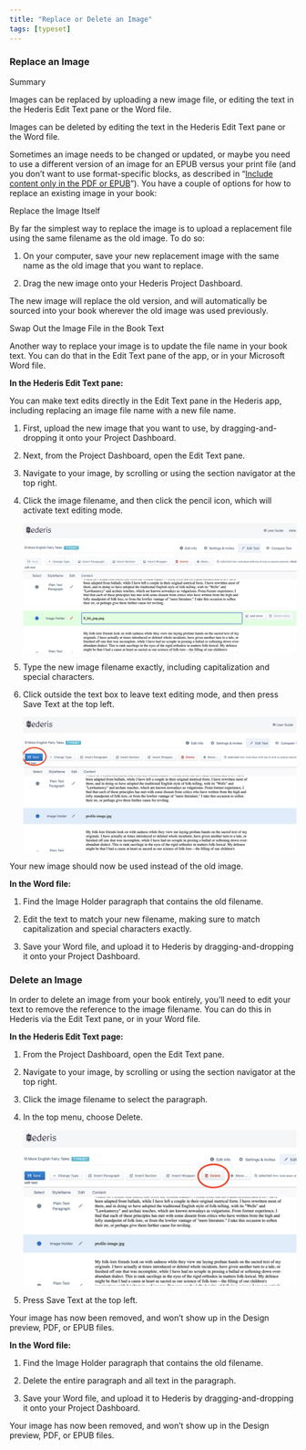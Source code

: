 ```yaml
---
title: "Replace or Delete an Image"
tags: [typeset]
---
```

 
<html><body><section data-type="chapter" class="hsecchapter" data-hederis-type="hsecchapter" id="replace-an-image" data-pi-attrs="id: replace-an-image; data-tags: typeset;" role="doc-chapter" data-tags="typeset" data-author-name=" " data-book-title=" " title="Replace or Delete an Image"><section class="hwprsubsection" data-hederis-type="hwprsubsection" id="pptRkYTF3" data-type="subsection" title="Replace an Image"><h1 data-hederis-type="hblktitle" class="hblktitle" id="pAdOaMg7x">Replace an Image</h1><aside class="hwprbox box" data-hederis-type="hwprbox" id="pLKyeDG8K" data-type="sidebar"><p class="hblktype" data-hederis-type="hblktype" id="px7MtK6Cw">Summary</p><p class="hblkp" data-hederis-type="hblkp" id="pLFFNjPz3">Images can be replaced by uploading a new image file, or editing the text in the Hederis Edit Text pane or the Word file.</p><p class="hblkp" data-hederis-type="hblkp" id="pI9hFe31U">Images can be deleted by editing the text in the Hederis Edit Text pane or the Word file.</p></aside><p class="hblkp" data-hederis-type="hblkp" id="pGsZU0F12">Sometimes an image needs to be changed or updated, or maybe you need to use a different version of an image for an EPUB versus your print file (and you don&#8217;t want to use format-specific blocks, as described in &#8220;<a href="{% link _docs/include-custom-content.md %}" class="hspana" data-hederis-type="hspana" id="pdqtN1FGr">Include content only in the PDF or EPUB</a>&#8221;). You have a couple of options for how to replace an existing image in your book:</p><p class="hblkh1" data-hederis-type="hblkh1" id="pDHFhC04s">Replace the Image Itself</p><p class="hblkp" data-hederis-type="hblkp" id="pu7IXoNDD">By far the simplest way to replace the image is to upload a replacement file using the same filename as the old image. To do so:</p><ol class="hwprnumlist" data-hederis-type="hwprnumlist" id="pZIMvRhtf"><li class="hblkoli" data-hederis-type="hblkoli" id="liyBWhiZTE"><p class="hblkoli" data-hederis-type="hblklip" id="pECs4DBmt">On your computer, save your new replacement image with the same name as the old image that you want to replace.</p></li><li class="hblkoli" data-hederis-type="hblkoli" id="liwHCRfo2f"><p class="hblkoli" data-hederis-type="hblklip" id="pqlP4I8S7">Drag the new image onto your Hederis Project Dashboard. </p></li></ol><p class="hblkp" data-hederis-type="hblkp" id="pnqdbpI3b">The new image will replace the old version, and will automatically be sourced into your book wherever the old image was used previously.</p><p class="hblkh1" data-hederis-type="hblkh1" id="pc8r1lzi7">Swap Out the Image File in the Book Text</p><p class="hblkp" data-hederis-type="hblkp" id="p2wIoDOeA">Another way to replace your image is to update the file name in your book text. You can do that in the Edit Text pane of the app, or in your Microsoft Word file.</p><p class="hblkp" data-hederis-type="hblkp" id="pnSoNA1o3"><strong data-hederis-type="hspanstrong" id="p1Y3MEWt8">In the <strong class="hspanstrong" data-hederis-type="hspanstrong" id="pVcZGibom">Hederis Edit Text pane:</strong></strong></p><p class="hblkp" data-hederis-type="hblkp" id="p8KEJnOdD">You can make text edits directly in the Edit Text pane in the Hederis app, including replacing an image file name with a new file name.</p><ol class="hwprnumlist" data-hederis-type="hwprnumlist" id="pkISi2iob"><li class="hblkoli" data-hederis-type="hblkoli" id="li4viSYHIO"><p class="hblkoli" data-hederis-type="hblklip" id="pllKjCLs1">First, upload the new image that you want to use, by dragging-and-dropping it onto your Project Dashboard.</p></li><li class="hblkoli" data-hederis-type="hblkoli" id="lifnvSd4nx"><p class="hblkoli" data-hederis-type="hblklip" id="psQGC6uoc">Next, from the Project Dashboard, open the Edit Text pane.</p></li><li class="hblkoli" data-hederis-type="hblkoli" id="liu38w3AJP"><p class="hblkoli" data-hederis-type="hblklip" id="pTILKBMEF">Navigate to your image, by scrolling or using the section navigator at the top right.</p></li><li class="hblkoli" data-hederis-type="hblkoli" id="liW6yeI7r9"><p class="hblkoli" data-hederis-type="hblklip" id="peTXhm67Q">Click the image filename, and then click the pencil icon, which will activate text editing mode.</p><img data-hederis-type="hblkimg" class="hblkimg" id="pWlSxFe8Z" src="/images/replaceimage1.png" data-img-src="/images/replaceimage1.png"/></li><li class="hblkoli" data-hederis-type="hblkoli" id="liUfgxygiE"><p class="hblkoli" data-hederis-type="hblklip" id="pitXGNhJJ">Type the new image filename exactly, including capitalization and special characters.</p></li><li class="hblkoli" data-hederis-type="hblkoli" id="li9TDh4h6F"><p class="hblkoli" data-hederis-type="hblklip" id="pfYNHOC2f">Click outside the text box to leave text editing mode, and then press Save Text at the top left.</p><img data-hederis-type="hblkimg" class="hblkimg" id="pOk0Z6Pq5" src="/images/replaceimage2.png" data-img-src="/images/replaceimage2.png"/></li></ol><p class="hblkp" data-hederis-type="hblkp" id="pOAeRdvvZ">Your new image should now be used instead of the old image.</p><p class="hblkp" data-hederis-type="hblkp" id="pA4qemI76"><strong class="hspanstrong" data-hederis-type="hspanstrong" id="puyKf02Ic">In the Word file:</strong></p><ol class="hwprnumlist" data-hederis-type="hwprnumlist" id="p1z1dlfiF"><li class="hblkoli" data-hederis-type="hblkoli" id="li50QhcgoK"><p class="hblkoli" data-hederis-type="hblklip" id="pWujYmex4">Find the Image Holder paragraph that contains the old filename.</p></li><li class="hblkoli" data-hederis-type="hblkoli" id="liPrpiyJCs"><p class="hblkoli" data-hederis-type="hblklip" id="pIEBRUfTy">Edit the text to match your new filename, making sure to match capitalization and special characters exactly.</p></li><li class="hblkoli" data-hederis-type="hblkoli" id="liDv9Yk9ra"><p class="hblkoli" data-hederis-type="hblklip" id="p1NfBaTZs">Save your Word file, and upload it to Hederis by dragging-and-dropping it onto your Project Dashboard.</p></li></ol></section><section class="hwprsubsection" data-hederis-type="hwprsubsection" id="pHU2gmZrW" data-type="subsection" title="Delete an Image"><h1 data-hederis-type="hblktitle" class="hblktitle" id="p4DGDkjCr">Delete an Image</h1><p class="hblkp" data-hederis-type="hblkp" id="pQKap13yP">In order to delete an image from your book entirely, you&#8217;ll need to edit your text to remove the reference to the image filename. You can do this in Hederis via the Edit Text pane, or in your Word file.</p><p class="hblkp" data-hederis-type="hblkp" id="phpHBUEGL"><strong class="hspanstrong" data-hederis-type="hspanstrong" id="pXBxDkxpf">In the Hederis Edit Text page:</strong></p><ol class="hwprnumlist" data-hederis-type="hwprnumlist" id="ps85rhjjD"><li class="hblkoli" data-hederis-type="hblkoli" id="liEO5yDL2M"><p class="hblkoli" data-hederis-type="hblklip" id="pxT59l5xB">From the Project Dashboard, open the Edit Text pane.</p></li><li class="hblkoli" data-hederis-type="hblkoli" id="li2irHsYBI"><p class="hblkoli" data-hederis-type="hblklip" id="p2I91KoYT">Navigate to your image, by scrolling or using the section navigator at the top right.</p></li><li class="hblkoli" data-hederis-type="hblkoli" id="li9Ko5mdvL"><p class="hblkoli" data-hederis-type="hblklip" id="pBXuBpANf">Click the image filename to select the paragraph.</p></li><li class="hblkoli" data-hederis-type="hblkoli" id="liiMjUqZmb"><p class="hblkoli" data-hederis-type="hblklip" id="pG59ofxeG">In the top menu, choose Delete.</p><img data-hederis-type="hblkimg" class="hblkimg" id="puDYj7d0W" src="/images/replaceimage3.png" data-img-src="/images/replaceimage3.png"/></li><li class="hblkoli" data-hederis-type="hblkoli" id="liW5AbMLKp"><p class="hblkoli" data-hederis-type="hblklip" id="povxyiDnU">Press Save Text at the top left.</p></li></ol><p class="hblkp" data-hederis-type="hblkp" id="pLDG3xQ5X">Your image has now been removed, and won&#8217;t show up in the Design preview, PDF, or EPUB files.</p><p class="hblkp" data-hederis-type="hblkp" id="pap9pgS9m"><strong class="hspanstrong" data-hederis-type="hspanstrong" id="pQCydQUJD">In the Word file:</strong></p><ol class="hwprnumlist" data-hederis-type="hwprnumlist" id="phEl9sKo2"><li class="hblkoli" data-hederis-type="hblkoli" id="likMoLTPrt"><p class="hblkoli" data-hederis-type="hblklip" id="pukoMSdcc">Find the Image Holder paragraph that contains the old filename.</p></li><li class="hblkoli" data-hederis-type="hblkoli" id="liijBp5trq"><p class="hblkoli" data-hederis-type="hblklip" id="pPZmXNoPM">Delete the entire paragraph and all text in the paragraph.</p></li><li class="hblkoli" data-hederis-type="hblkoli" id="li51pYUXYd"><p class="hblkoli" data-hederis-type="hblklip" id="pK5L9oExH">Save your Word file, and upload it to Hederis by dragging-and-dropping it onto your Project Dashboard.</p></li></ol><p class="hblkp" data-hederis-type="hblkp" id="pWvjI17kH">Your image has now been removed, and won&#8217;t show up in the Design preview, PDF, or EPUB files.</p></section></section></body></html>
